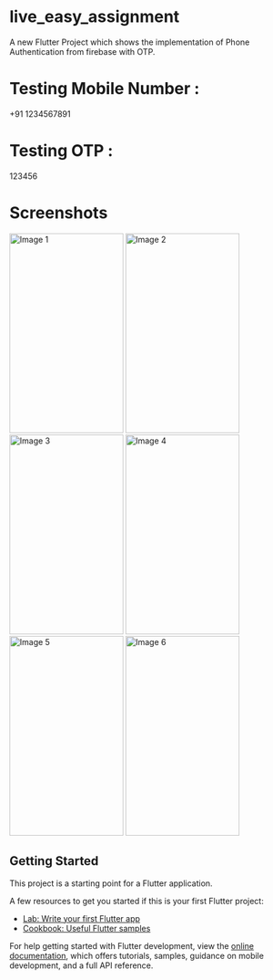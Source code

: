 # live_easy_assignment

A new Flutter Project which shows the implementation of Phone Authentication from firebase with OTP.

# Testing Mobile Number : 
  +91 1234567891
# Testing OTP : 
  123456

# Screenshots
<img src="https://github.com/HerikaSethi/OTPVerification_Flutter/assets/43989738/00dd7f6b-67f9-4a6a-bba7-c8d20eeed772" alt="Image 1" width="200" height="350">
<img src="https://github.com/HerikaSethi/OTPVerification_Flutter/assets/43989738/701664a9-557d-43e8-b372-a3e0c976fb6b" alt="Image 2" width="200" height="350">
<img src="https://github.com/HerikaSethi/OTPVerification_Flutter/assets/43989738/12b9a931-1b94-4d89-a0dc-9b25a7618f77" alt="Image 3" width="200" height="350">
<img src="https://github.com/HerikaSethi/OTPVerification_Flutter/assets/43989738/689e528f-eca2-4836-89f9-7b205a744888" alt="Image 4" width="200" height="350">
<img src="https://github.com/HerikaSethi/OTPVerification_Flutter/assets/43989738/7a9a97cf-5b53-43e2-b719-82d4a4074138" alt="Image 5" width="200" height="350">
<img src="https://github.com/HerikaSethi/OTPVerification_Flutter/assets/43989738/20835483-c01c-4364-9640-96e038e082eb" alt="Image 6" width="200" height="350">


## Getting Started

This project is a starting point for a Flutter application.

A few resources to get you started if this is your first Flutter project:

- [Lab: Write your first Flutter app](https://docs.flutter.dev/get-started/codelab)
- [Cookbook: Useful Flutter samples](https://docs.flutter.dev/cookbook)

For help getting started with Flutter development, view the
[online documentation](https://docs.flutter.dev/), which offers tutorials,
samples, guidance on mobile development, and a full API reference.
